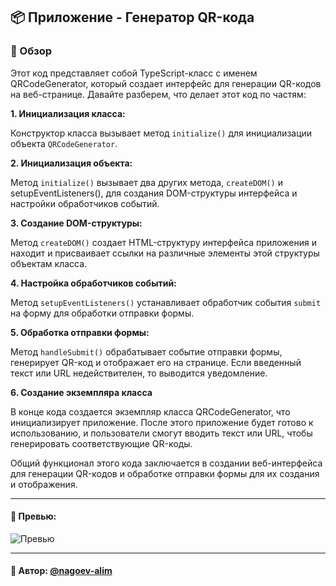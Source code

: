 ## 📦 Приложение - Генератор QR-кода

### 🚀 Обзор
Этот код представляет собой TypeScript-класс с именем QRCodeGenerator, который создает интерфейс для генерации QR-кодов на веб-странице. Давайте разберем, что делает этот код по частям:

**1. Инициализация класса:**

Конструктор класса вызывает метод `initialize()` для инициализации объекта `QRCodeGenerator`.

**2. Инициализация объекта:**

Метод `initialize()` вызывает два других метода, `createDOM()` и setupEventListeners(), для создания DOM-структуры интерфейса и настройки обработчиков событий.

**3. Создание DOM-структуры:**

Метод `createDOM()` создает HTML-структуру интерфейса приложения и находит и присваивает ссылки на различные элементы этой структуры объектам класса.

**4. Настройка обработчиков событий:**

Метод `setupEventListeners()` устанавливает обработчик события `submit` на форму для обработки отправки формы.

**5. Обработка отправки формы:**

Метод `handleSubmit()` обрабатывает событие отправки формы, генерирует QR-код и отображает его на странице. Если введенный текст или URL недействителен, то выводится уведомление.

**6. Создание экземпляра класса**

В конце кода создается экземпляр класса QRCodeGenerator, что инициализирует приложение. После этого приложение будет готово к использованию, и пользователи смогут вводить текст или URL, чтобы генерировать соответствующие QR-коды.

Общий функционал этого кода заключается в создании веб-интерфейса для генерации QR-кодов и обработке отправки формы для их создания и отображения.

---
#### 🌄 Превью:
![Превью](https://lh3.googleusercontent.com/drive-viewer/AITFw-y_6a-mW8w5-ehxeP1npU8e-qUkOCC7tIzFT3n2C5c44WreD4IFykYZVu-3c9Q59B12DpIl2xhLWwzcZuxZwYlkM0FiaQ=s1600)


-----
#### 🙌 Автор: [@nagoev-alim](https://github.com/nagoev-alim)

